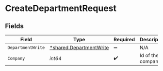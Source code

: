 # CreateDepartmentRequest


## Fields

| Field                                                                    | Type                                                                     | Required                                                                 | Description                                                              |
| ------------------------------------------------------------------------ | ------------------------------------------------------------------------ | ------------------------------------------------------------------------ | ------------------------------------------------------------------------ |
| `DepartmentWrite`                                                        | [*shared.DepartmentWrite](../../../pkg/models/shared/departmentwrite.md) | :heavy_minus_sign:                                                       | N/A                                                                      |
| `Company`                                                                | *int64*                                                                  | :heavy_check_mark:                                                       | Id of the company                                                        |